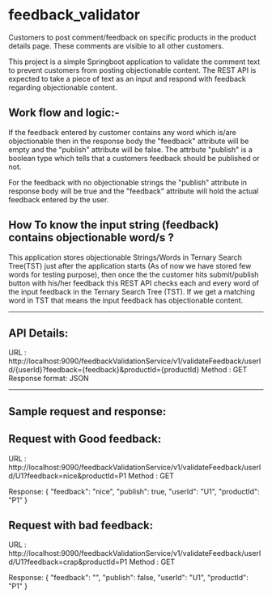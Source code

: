 # feedback_validator
Customers to post comment/feedback on specific products in the product details page. These comments are visible to all other customers.

This project is a simple Springboot application to validate the comment text to prevent customers from posting objectionable content. 
The REST API is expected to take a piece of text as an input and respond with feedback regarding objectionable content.

Work flow and logic:-
------

If the feedback entered by customer contains any word which is/are objectionable then in the response body the "feedback" attribute will be empty and the "publish" attribute will be false.
The attrbute "publish" is a boolean type which tells that a customers feedback should be published or not.

For the feedback with no objectionable strings the "publish" attribute in response body will be true and the "feedback" attribute will hold the actual feedback entered by the user. 

How To know the input string (feedback) contains objectionable word/s ? 
------
This application stores objectionable Strings/Words in Ternary Search Tree(TST) just after the application starts (As of now we have stored few words for testing purpose), then once the the customer hits submit/publish button with his/her feedback this REST API checks each and every word of the input feedback in the Ternary Search Tree (TST). If we get a matching word in TST that means the input feedback has objectionable content.  

-----------------------------------------------
API Details:
------
URL : http://localhost:9090/feedbackValidationService/v1/validateFeedback/userId/{userId}?feedback={feedback}&productId={productId}
Method : GET
Response format: JSON

-----------------------------------------------
Sample request and response:
------
Request with Good feedback:
-------
URL : http://localhost:9090/feedbackValidationService/v1/validateFeedback/userId/U1?feedback=nice&productId=P1
Method : GET

Response: 
{
    "feedback": "nice",
    "publish": true,
    "userId": "U1",
    "productId": "P1"
}


Request with bad feedback:
------
URL : http://localhost:9090/feedbackValidationService/v1/validateFeedback/userId/U1?feedback=crap&productId=P1
Method : GET

Response:
{
    "feedback": "",
    "publish": false,
    "userId": "U1",
    "productId": "P1"
}
